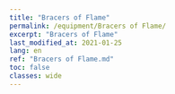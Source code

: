 ```yaml
---
title: "Bracers of Flame"
permalink: /equipment/Bracers of Flame/
excerpt: "Bracers of Flame"
last_modified_at: 2021-01-25
lang: en
ref: "Bracers of Flame.md"
toc: false
classes: wide
---
```


